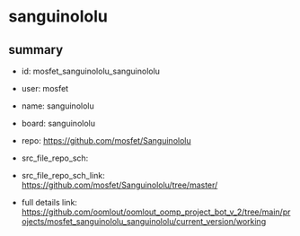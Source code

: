 # sanguinololu
 
## summary 
* id: mosfet_sanguinololu_sanguinololu
* user: mosfet
* name: sanguinololu
* board: sanguinololu
* repo: https://github.com/mosfet/Sanguinololu



* src_file_repo_sch: 
* src_file_repo_sch_link: https://github.com/mosfet/Sanguinololu/tree/master/
* full details link: https://github.com/oomlout/oomlout_oomp_project_bot_v_2/tree/main/projects/mosfet_sanguinololu_sanguinololu/current_version/working  







